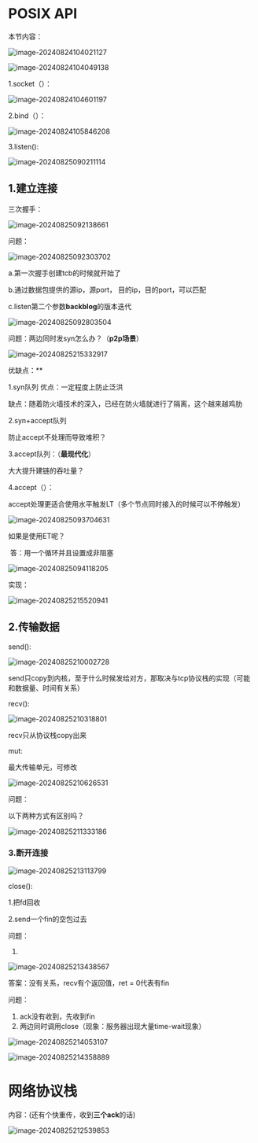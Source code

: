 #  POSIX API

 本节内容：

![image-20240824104021127](C:\Users\qhr\AppData\Roaming\Typora\typora-user-images\image-20240824104021127.png)

![image-20240824104049138](C:\Users\qhr\AppData\Roaming\Typora\typora-user-images\image-20240824104049138.png)

1.socket（）：

![image-20240824104601197](C:\Users\qhr\AppData\Roaming\Typora\typora-user-images\image-20240824104601197.png)

2.bind（）：

![image-20240824105846208](C:\Users\qhr\AppData\Roaming\Typora\typora-user-images\image-20240824105846208.png)

3.listen():

![image-20240825090211114](C:\Users\qhr\AppData\Roaming\Typora\typora-user-images\image-20240825090211114.png)



## 1.建立连接

三次握手：

![image-20240825092138661](C:\Users\qhr\AppData\Roaming\Typora\typora-user-images\image-20240825092138661.png)

问题：

![image-20240825092303702](C:\Users\qhr\AppData\Roaming\Typora\typora-user-images\image-20240825092303702.png)

a.第一次握手创建tcb的时候就开始了

b.通过数据包提供的源ip，源port， 目的ip，目的port，可以匹配

c.listen第二个参数**backblog**的版本迭代

![image-20240825092803504](C:\Users\qhr\AppData\Roaming\Typora\typora-user-images\image-20240825092803504.png)

问题：两边同时发syn怎么办？（**p2p场景**）

![image-20240825215332917](C:\Users\qhr\AppData\Roaming\Typora\typora-user-images\image-20240825215332917.png)

优缺点：**

1.syn队列	优点：一定程度上防止泛洪

​	缺点：随着防火墙技术的深入，已经在防火墙就进行了隔离，这个越来越鸡肋



2.syn+accept队列

防止accept不处理而导致堆积？

3.accept队列：（**最现代化**）

大大提升建链的吞吐量？

  

4.accept（）：

​	accept处理更适合使用水平触发LT（多个节点同时接入的时候可以不停触发）

![image-20240825093704631](C:\Users\qhr\AppData\Roaming\Typora\typora-user-images\image-20240825093704631.png)

如果是使用ET呢？

​	答：用一个循环并且设置成非阻塞

![image-20240825094118205](C:\Users\qhr\AppData\Roaming\Typora\typora-user-images\image-20240825094118205.png)

实现：

![image-20240825215520941](C:\Users\qhr\AppData\Roaming\Typora\typora-user-images\image-20240825215520941.png)







## 2.传输数据



send():

![image-20240825210002728](C:\Users\qhr\AppData\Roaming\Typora\typora-user-images\image-20240825210002728.png)

send只copy到内核，至于什么时候发给对方，那取决与tcp协议栈的实现（可能和数据量、时间有关系）



recv():

![image-20240825210318801](C:\Users\qhr\AppData\Roaming\Typora\typora-user-images\image-20240825210318801.png)

recv只从协议栈copy出来

mut:

最大传输单元，可修改

![image-20240825210626531](C:\Users\qhr\AppData\Roaming\Typora\typora-user-images\image-20240825210626531.png) 



问题：

以下两种方式有区别吗？

![image-20240825211333186](C:\Users\qhr\AppData\Roaming\Typora\typora-user-images\image-20240825211333186.png)



### 3.断开连接

 ![image-20240825213113799](C:\Users\qhr\AppData\Roaming\Typora\typora-user-images\image-20240825213113799.png)

close():

1.把fd回收

2.send一个fin的空包过去

问题：

1.

![image-20240825213438567](C:\Users\qhr\AppData\Roaming\Typora\typora-user-images\image-20240825213438567.png)



答案：没有关系，recv有个返回值，ret = 0代表有fin



问题：

1. ack没有收到，先收到fin
2. 两边同时调用close（现象：服务器出现大量time-wait现象）

![image-20240825214053107](C:\Users\qhr\AppData\Roaming\Typora\typora-user-images\image-20240825214053107.png)

![image-20240825214358889](C:\Users\qhr\AppData\Roaming\Typora\typora-user-images\image-20240825214358889.png)



# 网络协议栈

内容：(还有个快重传，收到**三个ack**的话)

![image-20240825212539853](C:\Users\qhr\AppData\Roaming\Typora\typora-user-images\image-20240825212539853.png)